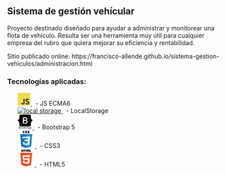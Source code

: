 ## Sistema de gestión vehícular

<p>Proyecto destinado diseñado para ayudar a administrar y monitorear una flota de vehículo. Resulta ser una herramienta muy útil para cualquier empresa del rubro que quiera mejorar su eficiencia y rentabilidad.</p>
<p>Sitio publicado online: https://francisco-allende.github.io/sistema-gestion-vehiculos/administracion.html</p>

### Tecnologías aplicadas:

<ul>
<a href="https://developer.mozilla.org/en-US/docs/Web/JavaScript" target="_blank" rel="noreferrer">
        <img src="https://raw.githubusercontent.com/devicons/devicon/master/icons/javascript/javascript-original.svg" alt="javascript" width="30" height="30"/>
    </a>        &nbsp;&nbsp;- JS ECMA6<br>
<a href="https://raw.githubusercontent.com/devicons/devicon/master/icons/bootstrap/bootstrap-plain-wordmark.svg" target="_blank" rel="noreferrer">
        <img src="https://www.svgrepo.com/show/140748/database.svg" alt="local storage" width="40" height="40"/>
    </a>        &nbsp;&nbsp;- LocalStorage<br>
<a href="https://raw.githubusercontent.com/devicons/devicon/master/icons/bootstrap/bootstrap-plain-wordmark.svg" target="_blank" rel="noreferrer">
        <img src="https://raw.githubusercontent.com/devicons/devicon/master/icons/bootstrap/bootstrap-plain-wordmark.svg" alt="bootstrap" width="35" height="35"/>
    </a>        &nbsp;&nbsp;- Bootstrap 5<br> 
<a href="https://www.w3schools.com/css/" target="_blank" rel="noreferrer">
        <img src="https://raw.githubusercontent.com/devicons/devicon/master/icons/css3/css3-original-wordmark.svg" alt="css3" width="40" height="40"/>
    </a>        &nbsp;&nbsp;- CSS3<br> 
<a href="https://www.w3schools.com/html/" target="_blank" rel="noreferrer">
        <img src="https://raw.githubusercontent.com/devicons/devicon/master/icons/html5/html5-original-wordmark.svg" alt="html5" width="40" height="40"/>
     </a>       &nbsp;&nbsp;- HTML5<br>  
</ul>
